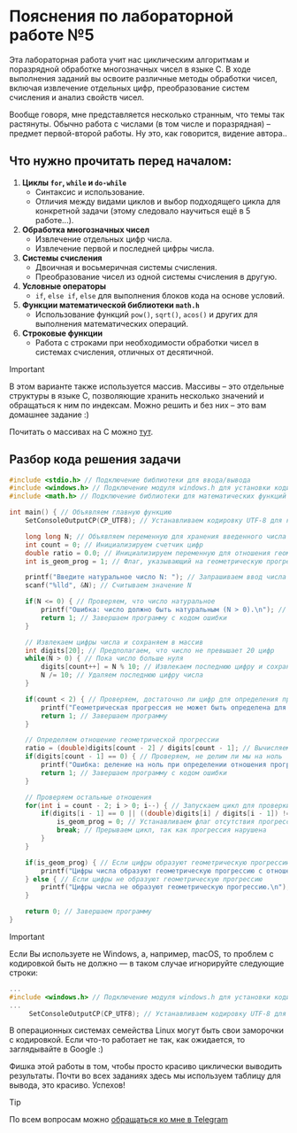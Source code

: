 # Пояснения по лабораторной работе №5

Эта лабораторная работа учит нас циклическим алгоритмам и поразрядной обработке многозначных чисел в языке C. В ходе выполнения заданий вы освоите различные методы обработки чисел, включая извлечение отдельных цифр, преобразование систем счисления и анализ свойств чисел.

Вообще говоря, мне представляется несколько странным, что темы так растянуты. Обычно работа с числами (в том числе и поразрядная) – предмет первой-второй работы. Ну это, как говорится, видение автора..

## Что нужно прочитать перед началом:
1. **Циклы `for`, `while` и `do-while`**
   - Синтаксис и использование.
   - Отличия между видами циклов и выбор подходящего цикла для конкретной задачи (этому следовало научиться ещё в 5 работе...).
2. **Обработка многозначных чисел**
   - Извлечение отдельных цифр числа.
   - Извлечение первой и последней цифры числа.
3. **Системы счисления**
   - Двоичная и восьмеричная системы счисления.
   - Преобразование чисел из одной системы счисления в другую.
4. **Условные операторы**
   - `if`, `else if`, `else` для выполнения блоков кода на основе условий.
5. **Функции математической библиотеки `math.h`**
   - Использование функций `pow()`, `sqrt()`, `acos()` и других для выполнения математических операций.
6. **Строковые функции**
   - Работа с строками при необходимости обработки чисел в системах счисления, отличных от десятичной.

> [!IMPORTANT]
>
> В этом варианте также используется массив. Массивы – это отдельные структуры в языке C, позволяющие хранить несколько значений и обращаться к ним по индексам. Можно решить и без них – это вам домашнее задание :)
>
> Почитать о массивах на C можно [тут](http://serg.tk/1/massivy.html).

## Разбор кода решения задачи

```c
#include <stdio.h> // Подключение библиотеки для ввода/вывода
#include <windows.h> // Подключение модуля windows.h для установки кодировки вывода
#include <math.h> // Подключение библиотеки для математических функций

int main() { // Объявляем главную функцию
    SetConsoleOutputCP(CP_UTF8); // Устанавливаем кодировку UTF-8 для корректного отображения русских символов

    long long N; // Объявляем переменную для хранения введенного числа
    int count = 0; // Инициализируем счетчик цифр
    double ratio = 0.0; // Инициализируем переменную для отношения геометрической прогрессии
    int is_geom_prog = 1; // Флаг, указывающий на геометрическую прогрессию

    printf("Введите натуральное число N: "); // Запрашиваем ввод числа
    scanf("%lld", &N); // Считываем значение N

    if(N <= 0) { // Проверяем, что число натуральное
        printf("Ошибка: число должно быть натуральным (N > 0).\n"); // Выводим сообщение об ошибке
        return 1; // Завершаем программу с кодом ошибки
    }

    // Извлекаем цифры числа и сохраняем в массив
    int digits[20]; // Предполагаем, что число не превышает 20 цифр
    while(N > 0) { // Пока число больше нуля
        digits[count++] = N % 10; // Извлекаем последнюю цифру и сохраняем в массив
        N /= 10; // Удаляем последнюю цифру числа
    }

    if(count < 2) { // Проверяем, достаточно ли цифр для определения прогрессии
        printf("Геометрическая прогрессия не может быть определена для числа с одной цифрой.\n"); // Выводим сообщение
        return 1; // Завершаем программу
    }

    // Определяем отношение геометрической прогрессии
    ratio = (double)digits[count - 2] / digits[count - 1]; // Вычисляем отношение между последними двумя цифрами
    if(digits[count - 1] == 0) { // Проверяем, не делим ли мы на ноль
        printf("Ошибка: деление на ноль при определении отношения прогрессии.\n"); // Выводим сообщение об ошибке
        return 1; // Завершаем программу с кодом ошибки
    }

    // Проверяем остальные отношения
    for(int i = count - 2; i > 0; i--) { // Запускаем цикл для проверки всех пар цифр
        if(digits[i - 1] == 0 || ((double)digits[i] / digits[i - 1]) != ratio) { // Проверяем соответствие отношения
            is_geom_prog = 0; // Устанавливаем флаг отсутствия прогрессии
            break; // Прерываем цикл, так как прогрессия нарушена
        }
    }

    if(is_geom_prog) { // Если цифры образуют геометрическую прогрессию
        printf("Цифры числа образуют геометрическую прогрессию с отношением %.2lf.\n", ratio); // Выводим соответствующее сообщение
    } else { // Если цифры не образуют геометрическую прогрессию
        printf("Цифры числа не образуют геометрическую прогрессию.\n"); // Выводим соответствующее сообщение
    }

    return 0; // Завершаем программу
}
```

> [!IMPORTANT]
> Если Вы используете не Windows, а, например, macOS, то проблем с кодировкой быть не должно — в таком случае игнорируйте следующие строки:
> ```c
> ...
> #include <windows.h> // Подключение модуля windows.h для установки кодировки вывода
> ...
>      SetConsoleOutputCP(CP_UTF8); // Устанавливаем кодировку UTF-8 для вывода в консоли русских символов: иначе будут иероглифы
> ```
>
> В операционных системах семейства Linux могут быть свои заморочки с кодировкой. Если что-то работает не так, как ожидается, то заглядывайте в Google :)

Фишка этой работы в том, чтобы просто красиво циклически выводить результаты. Почти во всех заданиях здесь мы используем таблицу для вывода, это красиво. Успехов!

> [!TIP]
> По всем вопросам можно [обращаться ко мне в Telegram](https://t.me/plunkzy)